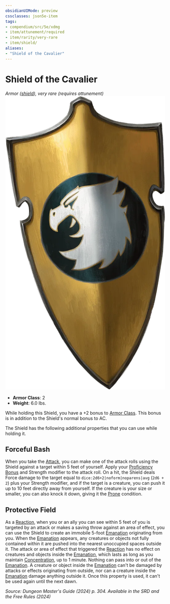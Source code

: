 ```yaml
---
obsidianUIMode: preview
cssclasses: json5e-item
tags:
- compendium/src/5e/xdmg
- item/attunement/required
- item/rarity/very-rare
- item/shield/
aliases: 
- "Shield of the Cavalier"
---
```

# Shield of the Cavalier
*Armor ([shield](/3-Mechanics/CLI/items/shield-xphb.md)), very rare (requires attunement)*  
![](/3-Mechanics/CLI/items/img/shield-of-the-cavalier.webp#right)

- **Armor Class**: 2
- **Weight**: 6.0 lbs.

While holding this Shield, you have a +2 bonus to [Armor Class](/3-Mechanics/CLI/variant-rules/armor-class-xphb.md). This bonus is in addition to the Shield's normal bonus to AC.

The Shield has the following additional properties that you can use while holding it.

## Forceful Bash

When you take the [Attack](actions.md#Attack), you can make one of the attack rolls using the Shield against a target within 5 feet of yourself. Apply your [Proficiency Bonus](/3-Mechanics/CLI/variant-rules/proficiency-xphb.md) and Strength modifier to the attack roll. On a hit, the Shield deals Force damage to the target equal to `dice:2d6+2|noform|noparens|avg` (`2d6 + 2`) plus your Strength modifier, and if the target is a creature, you can push it up to 10 feet directly away from yourself. If the creature is your size or smaller, you can also knock it down, giving it the [Prone](conditions.md#Prone) condition.

## Protective Field

As a [Reaction](/3-Mechanics/CLI/variant-rules/reaction-xphb.md), when you or an ally you can see within 5 feet of you is targeted by an attack or makes a saving throw against an area of effect, you can use the Shield to create an immobile 5-foot [Emanation](/3-Mechanics/CLI/variant-rules/emanation-area-of-effect-xphb.md) originating from you. When the [Emanation](/3-Mechanics/CLI/variant-rules/emanation-area-of-effect-xphb.md) appears, any creatures or objects not fully contained within it are pushed into the nearest unoccupied spaces outside it. The attack or area of effect that triggered the [Reaction](/3-Mechanics/CLI/variant-rules/reaction-xphb.md) has no effect on creatures and objects inside the [Emanation](/3-Mechanics/CLI/variant-rules/emanation-area-of-effect-xphb.md), which lasts as long as you maintain [Concentration](conditions.md#Concentration), up to 1 minute. Nothing can pass into or out of the [Emanation](/3-Mechanics/CLI/variant-rules/emanation-area-of-effect-xphb.md). A creature or object inside the [Emanation](/3-Mechanics/CLI/variant-rules/emanation-area-of-effect-xphb.md) can't be damaged by attacks or effects originating from outside, nor can a creature inside the [Emanation](/3-Mechanics/CLI/variant-rules/emanation-area-of-effect-xphb.md) damage anything outside it. Once this property is used, it can't be used again until the next dawn.

*Source: Dungeon Master's Guide (2024) p. 304. Available in the <span title='Systems Reference Document (5.2)'>SRD</span> and the Free Rules (2024)*